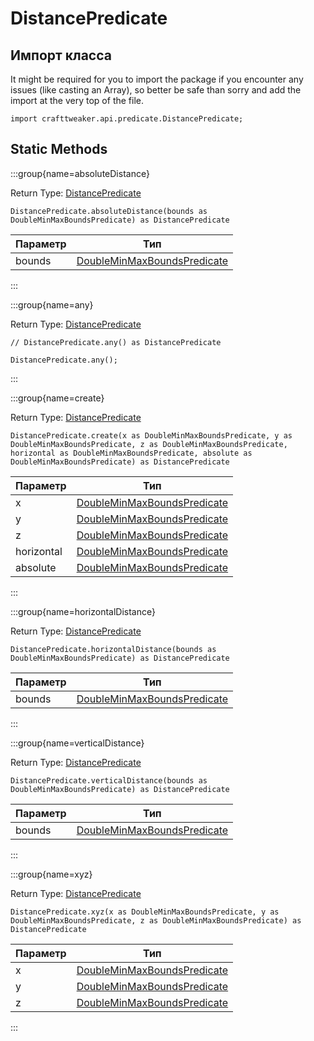# DistancePredicate

## Импорт класса

It might be required for you to import the package if you encounter any issues (like casting an Array), so better be safe than sorry and add the import at the very top of the file.
```zenscript
import crafttweaker.api.predicate.DistancePredicate;
```


## Static Methods

:::group{name=absoluteDistance}

Return Type: [DistancePredicate](/vanilla/api/predicate/DistancePredicate)

```zenscript
DistancePredicate.absoluteDistance(bounds as DoubleMinMaxBoundsPredicate) as DistancePredicate
```

| Параметр | Тип                                                                               |
| -------- | --------------------------------------------------------------------------------- |
| bounds   | [DoubleMinMaxBoundsPredicate](/vanilla/api/predicate/DoubleMinMaxBoundsPredicate) |


:::

:::group{name=any}

Return Type: [DistancePredicate](/vanilla/api/predicate/DistancePredicate)

```zenscript
// DistancePredicate.any() as DistancePredicate

DistancePredicate.any();
```

:::

:::group{name=create}

Return Type: [DistancePredicate](/vanilla/api/predicate/DistancePredicate)

```zenscript
DistancePredicate.create(x as DoubleMinMaxBoundsPredicate, y as DoubleMinMaxBoundsPredicate, z as DoubleMinMaxBoundsPredicate, horizontal as DoubleMinMaxBoundsPredicate, absolute as DoubleMinMaxBoundsPredicate) as DistancePredicate
```

| Параметр   | Тип                                                                               |
| ---------- | --------------------------------------------------------------------------------- |
| x          | [DoubleMinMaxBoundsPredicate](/vanilla/api/predicate/DoubleMinMaxBoundsPredicate) |
| y          | [DoubleMinMaxBoundsPredicate](/vanilla/api/predicate/DoubleMinMaxBoundsPredicate) |
| z          | [DoubleMinMaxBoundsPredicate](/vanilla/api/predicate/DoubleMinMaxBoundsPredicate) |
| horizontal | [DoubleMinMaxBoundsPredicate](/vanilla/api/predicate/DoubleMinMaxBoundsPredicate) |
| absolute   | [DoubleMinMaxBoundsPredicate](/vanilla/api/predicate/DoubleMinMaxBoundsPredicate) |


:::

:::group{name=horizontalDistance}

Return Type: [DistancePredicate](/vanilla/api/predicate/DistancePredicate)

```zenscript
DistancePredicate.horizontalDistance(bounds as DoubleMinMaxBoundsPredicate) as DistancePredicate
```

| Параметр | Тип                                                                               |
| -------- | --------------------------------------------------------------------------------- |
| bounds   | [DoubleMinMaxBoundsPredicate](/vanilla/api/predicate/DoubleMinMaxBoundsPredicate) |


:::

:::group{name=verticalDistance}

Return Type: [DistancePredicate](/vanilla/api/predicate/DistancePredicate)

```zenscript
DistancePredicate.verticalDistance(bounds as DoubleMinMaxBoundsPredicate) as DistancePredicate
```

| Параметр | Тип                                                                               |
| -------- | --------------------------------------------------------------------------------- |
| bounds   | [DoubleMinMaxBoundsPredicate](/vanilla/api/predicate/DoubleMinMaxBoundsPredicate) |


:::

:::group{name=xyz}

Return Type: [DistancePredicate](/vanilla/api/predicate/DistancePredicate)

```zenscript
DistancePredicate.xyz(x as DoubleMinMaxBoundsPredicate, y as DoubleMinMaxBoundsPredicate, z as DoubleMinMaxBoundsPredicate) as DistancePredicate
```

| Параметр | Тип                                                                               |
| -------- | --------------------------------------------------------------------------------- |
| x        | [DoubleMinMaxBoundsPredicate](/vanilla/api/predicate/DoubleMinMaxBoundsPredicate) |
| y        | [DoubleMinMaxBoundsPredicate](/vanilla/api/predicate/DoubleMinMaxBoundsPredicate) |
| z        | [DoubleMinMaxBoundsPredicate](/vanilla/api/predicate/DoubleMinMaxBoundsPredicate) |


:::


